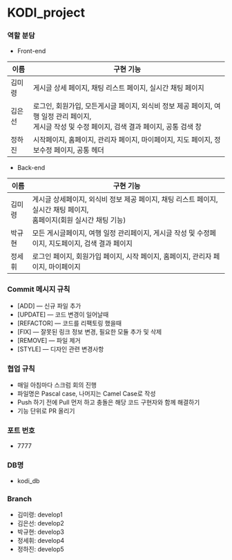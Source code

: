 # KODI_project
### 역할 분담
- Front-end </br>

|이름|구현 기능|
|----|----|
|김미령|게시글 상세 페이지, 채팅 리스트 페이지, 실시간 채팅 페이지|
|김은선|로그인, 회원가입, 모든게시글 페이지, 외식비 정보 제공 페이지, 여행 일정 관리 페이지,</br> 게시글 작성 및 수정 페이지, 검색 결과 페이지, 공통 검색 창|
|정하진|시작페이지, 홈페이지, 관리자 페이지, 마이페이지, 지도 페이지, 정보수정 페이지, 공통 헤더|

- Back-end </br>

|이름|구현 기능|
|----|----|
|김미령|게시글 상세페이지, 외식비 정보 제공 페이지, 채팅 리스트 페이지, 실시간 채팅 페이지, </br>홈페이지(회원 실시간 채팅 기능)|
|박규현|모든 게시글페이지, 여행 일정 관리페이지, 게시글 작성 및 수정페이지, 지도페이지, 검색 결과 페이지|
|정세휘|로그인 페이지, 회원가입 페이지, 시작 페이지, 홈페이지, 관리자 페이지, 마이페이지|

### Commit 메시지 규칙
- [ADD] — 신규 파일 추가
- [UPDATE] — 코드 변경이 일어날때
- [REFACTOR] — 코드를 리팩토링 했을때
- [FIX] — 잘못된 링크 정보 변경, 필요한 모듈 추가 및 삭제
- [REMOVE] — 파일 제거
- [STYLE] — 디자인 관련 변경사항

### 협업 규칙
- 매일 아침마다 스크럼 회의 진행
- 파일명은 Pascal case, 나머지는 Camel Case로 작성
- Push 하기 전에 Pull 먼저 하고 충돌은 해당 코드 구현자와 함께 해결하기
- 기능 단위로 PR 올리기

### 포트 번호
- 7777

### DB명
- kodi_db

### Branch
- 김미령: develop1
- 김은선: develop2
- 박규현: develop3
- 정세휘: develop4
- 정하진: develop5
